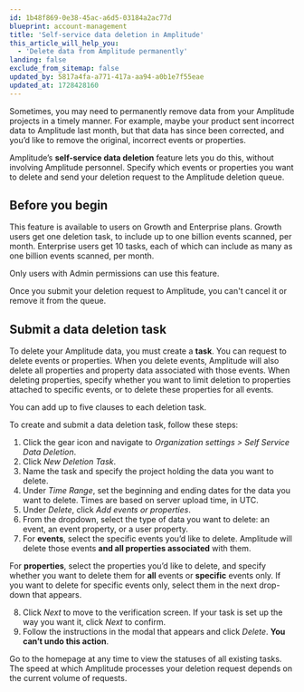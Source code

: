 ```yaml
---
id: 1b48f869-0e38-45ac-a6d5-03184a2ac77d
blueprint: account-management
title: 'Self-service data deletion in Amplitude'
this_article_will_help_you:
  - 'Delete data from Amplitude permanently'
landing: false
exclude_from_sitemap: false
updated_by: 5817a4fa-a771-417a-aa94-a0b1e7f55eae
updated_at: 1728428160
---
```

Sometimes, you may need to permanently remove data from your Amplitude projects in a timely manner. For example, maybe your product sent incorrect data to Amplitude last month, but that data has since been corrected, and you’d like to remove the original, incorrect events or properties.

Amplitude’s **self-service data deletion** feature lets you do this, without involving Amplitude personnel. Specify which events or properties you want to delete and send your deletion request to the Amplitude deletion queue.

## Before you begin

This feature is available to users on Growth and Enterprise plans. Growth users get one deletion task, to include up to one billion events scanned, per month. Enterprise users get 10 tasks, each of which can include as many as one billion events scanned, per month.

Only users with Admin permissions can use this feature.

Once you submit your deletion request to Amplitude, you can't cancel it or remove it from the queue.

## Submit a data deletion task

To delete your Amplitude data, you must create a **task**. You can request to delete events or properties. When you delete events, Amplitude will also delete all properties and property data associated with those events. When deleting properties, specify whether you want to limit deletion to properties attached to specific events, or to delete these properties for all events.

You can add up to five clauses to each deletion task.

To create and submit a data deletion task, follow these steps:

1. Click the gear icon and navigate to *Organization settings > Self Service Data Deletion*.
2. Click *New Deletion Task*.
3. Name the task and specify the project holding the data you want to delete.
4. Under *Time Range*, set the beginning and ending dates for the data you want to delete. Times are based on server upload time, in UTC.
5. Under *Delete*, click *Add events or properties*.
6. From the dropdown, select the type of data you want to delete: an event, an event property, or a user property.
7. For **events**, select the specific events you’d like to delete. Amplitude will delete those events **and all properties associated** with them.

For **properties**, select the properties you’d like to delete, and specify whether you want to delete them for **all** events or **specific** events only. If you want to delete for specific events only, select them in the next drop-down that appears.

8. Click *Next* to move to the verification screen. If your task is set up the way you want it, click *Next* to confirm.
9. Follow the instructions in the modal that appears and click *Delete*. **You can’t undo this action**.

Go to the homepage at any time to view the statuses of all existing tasks. The speed at which Amplitude processes your deletion request depends on the current volume of requests.